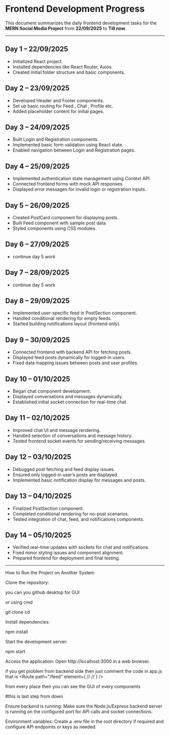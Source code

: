 # Frontend Development Progress

This document summarizes the daily frontend development tasks for the **MERN Social Media Project** from **22/09/2025** to **Till now**.

---

## Day 1 – 22/09/2025

- Initialized React project.
- Installed dependencies like React Router, Axios.
- Created initial folder structure and basic components.

## Day 2 – 23/09/2025

- Developed Header and Footer components.
- Set up basic routing for Feed , Chat , Profile etc.
- Added placeholder content for initial pages.

## Day 3 – 24/09/2025

- Built Login and Registration components.
- Implemented basic form validation using React state.
- Enabled navigation between Login and Registration pages.

## Day 4 – 25/09/2025

- Implemented authentication state management using Context API.
- Connected frontend forms with mock API responses.
- Displayed error messages for invalid login or registration inputs.

## Day 5 – 26/09/2025

- Created PostCard component for displaying posts.
- Built Feed component with sample post data.
- Styled components using CSS modules.

## Day 6 – 27/09/2025

- continue day 5 work

## Day 7 – 28/09/2025

- continue day 5 work

## Day 8 – 29/09/2025

- Implemented user-specific feed in PostSection component.
- Handled conditional rendering for empty feeds.
- Started building notifications layout (frontend only).

## Day 9 – 30/09/2025

- Connected frontend with backend API for fetching posts.
- Displayed feed posts dynamically for logged-in users.
- Fixed data mapping issues between posts and user profiles.

## Day 10 – 01/10/2025

- Began chat component development.
- Displayed conversations and messages dynamically.
- Established initial socket connection for real-time chat.

## Day 11 – 02/10/2025

- Improved chat UI and message rendering.
- Handled selection of conversations and message history.
- Tested frontend socket events for sending/receiving messages.

## Day 12 – 03/10/2025

- Debugged post fetching and feed display issues.
- Ensured only logged-in user’s posts are displayed.
- Implemented basic notification display for messages and posts.

## Day 13 – 04/10/2025

- Finalized PostSection component.
- Completed conditional rendering for no-post scenarios.
- Tested integration of chat, feed, and notifications components.

## Day 14 – 05/10/2025

- Verified real-time updates with sockets for chat and notifications.
- Fixed minor styling issues and component alignment.
- Prepared frontend for deployment and final testing.

---


How to Run the Project on Another System

Clone the repository:

you can you github desktop for GUI

or using cmd

git clone <repository-url>
cd <project-folder>

Install dependencies:

npm install

Start the development server:

npm start

Access the application: Open http://localhost:3000 in a web browser.

if you get problem from backend side then just comment the code in app.js that is
          <Route
            path="/feed"
            element={
              // <PrivateRoute>
                <Feed />
              // </PrivateRoute>
            }
          />
          
from every place then you can see the GUI of every components

#this is last step from down

Ensure backend is running: Make sure the Node.js/Express backend server is running on the configured port for API calls and socket connections.

Environment variables: Create a .env file in the root directory if required and configure API endpoints or keys as needed.
